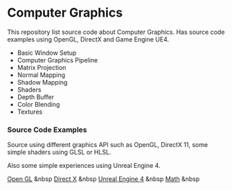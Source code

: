 # Computer Graphics

This repository list source code about Computer Graphics. Has source code examples using OpenGL, DirectX and Game Engine UE4.

- Basic Window Setup
- Computer Graphics Pipeline
- Matrix Projection
- Normal Mapping
- Shadow Mapping
- Shaders
- Depth Buffer
- Color Blending
- Textures

### Source Code Examples

Source using different graphics API such as OpenGL, DirectX 11, some simple shaders using GLSL or HLSL.

Also some simple experiences using Unreal Engine 4.

[Open GL](https://github.com/NelsonBilber/CG/blob/master/open_gl.md)  &nbsp
[Direct X](https://github.com/NelsonBilber/CG/blob/master/direct_x.md) &nbsp
[Unreal Engine 4](https://github.com/NelsonBilber/CG/blob/master/unreal_engine.md) &nbsp
[Math](https://github.com/NelsonBilber/CG/blob/master/math.md) &nbsp
